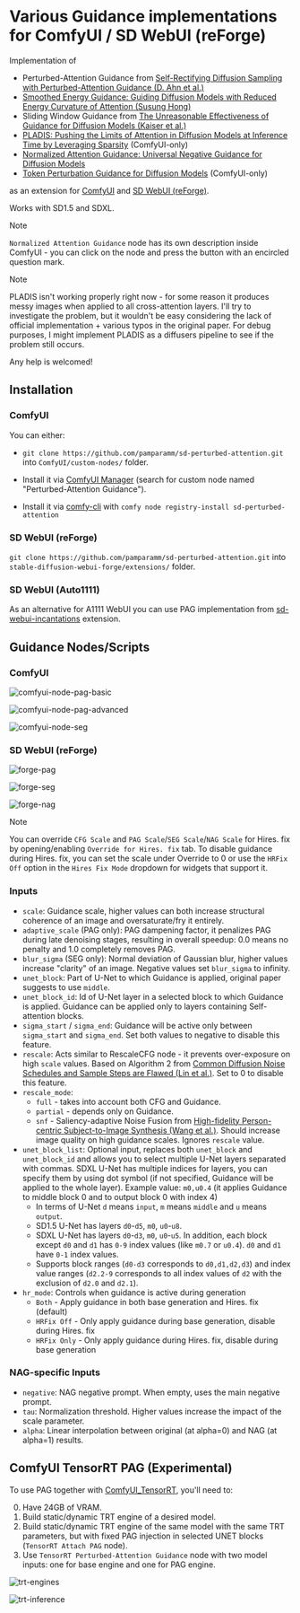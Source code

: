 # Various Guidance implementations for ComfyUI / SD WebUI (reForge)

Implementation of

- Perturbed-Attention Guidance from [Self-Rectifying Diffusion Sampling with Perturbed-Attention Guidance (D. Ahn et al.)](https://ku-cvlab.github.io/Perturbed-Attention-Guidance/)
- [Smoothed Energy Guidance: Guiding Diffusion Models with Reduced Energy Curvature of Attention (Susung Hong)](https://arxiv.org/abs/2408.00760)
- Sliding Window Guidance from [The Unreasonable Effectiveness of Guidance for Diffusion Models (Kaiser et al.)](https://arxiv.org/abs/2411.10257)
- [PLADIS: Pushing the Limits of Attention in Diffusion Models at Inference Time by Leveraging Sparsity](https://cubeyoung.github.io/pladis-proejct/) (ComfyUI-only)
- [Normalized Attention Guidance: Universal Negative Guidance for Diffusion Models](https://arxiv.org/abs/2505.21179)
- [Token Perturbation Guidance for Diffusion Models](https://arxiv.org/abs/2506.10036) (ComfyUI-only)

as an extension for [ComfyUI](https://github.com/comfyanonymous/ComfyUI) and [SD WebUI (reForge)](https://github.com/Panchovix/stable-diffusion-webui-reForge).

Works with SD1.5 and SDXL.

> [!NOTE]
> `Normalized Attention Guidance` node has its own description inside ComfyUI - you can click on the node and press the button with an encircled question mark.

> [!NOTE]
> PLADIS isn't working properly right now - for some reason it produces messy images when applied to all cross-attention layers. I'll try to investigate the problem, but it wouldn't be easy considering the lack of official implementation + various typos in the original paper. For debug purposes, I might implement PLADIS as a diffusers pipeline to see if the problem still occurs.
>
> Any help is welcomed!

## Installation

### ComfyUI

You can either:

- `git clone https://github.com/pamparamm/sd-perturbed-attention.git` into `ComfyUI/custom-nodes/` folder.

- Install it via [ComfyUI Manager](https://github.com/ltdrdata/ComfyUI-Manager) (search for custom node named "Perturbed-Attention Guidance").

- Install it via [comfy-cli](https://comfydocs.org/comfy-cli/getting-started) with `comfy node registry-install sd-perturbed-attention`

### SD WebUI (reForge)

`git clone https://github.com/pamparamm/sd-perturbed-attention.git` into `stable-diffusion-webui-forge/extensions/` folder.

### SD WebUI (Auto1111)

As an alternative for A1111 WebUI you can use PAG implementation from [sd-webui-incantations](https://github.com/v0xie/sd-webui-incantations) extension.

## Guidance Nodes/Scripts

### ComfyUI

![comfyui-node-pag-basic](res/comfyui-node-pag-basic.png)

![comfyui-node-pag-advanced](res/comfyui-node-pag-advanced.png)

![comfyui-node-seg](res/comfyui-node-seg.png)

### SD WebUI (reForge)

![forge-pag](res/forge-pag.png)

![forge-seg](res/forge-seg.png)

![forge-nag](res/forge-nag.png)

> [!NOTE]
> You can override `CFG Scale` and `PAG Scale`/`SEG Scale`/`NAG Scale` for Hires. fix by opening/enabling `Override for Hires. fix` tab.
> To disable guidance during Hires. fix, you can set the scale under Override to 0 or use the `HRFix Off` option in the `Hires Fix Mode` dropdown for widgets that support it.

### Inputs

- `scale`: Guidance scale, higher values can both increase structural coherence of an image and oversaturate/fry it entirely.
- `adaptive_scale` (PAG only): PAG dampening factor, it penalizes PAG during late denoising stages, resulting in overall speedup: 0.0 means no penalty and 1.0 completely removes PAG.
- `blur_sigma` (SEG only): Normal deviation of Gaussian blur, higher values increase "clarity" of an image. Negative values set `blur_sigma` to infinity.
- `unet_block`: Part of U-Net to which Guidance is applied, original paper suggests to use `middle`.
- `unet_block_id`: Id of U-Net layer in a selected block to which Guidance is applied. Guidance can be applied only to layers containing Self-attention blocks.
- `sigma_start` / `sigma_end`: Guidance will be active only between `sigma_start` and `sigma_end`. Set both values to negative to disable this feature.
- `rescale`: Acts similar to RescaleCFG node - it prevents over-exposure on high `scale` values. Based on Algorithm 2 from [Common Diffusion Noise Schedules and Sample Steps are Flawed (Lin et al.)](https://arxiv.org/abs/2305.08891). Set to 0 to disable this feature.
- `rescale_mode`:
  - `full` - takes into account both CFG and Guidance.
  - `partial` - depends only on Guidance.
  - `snf` - Saliency-adaptive Noise Fusion from [High-fidelity Person-centric Subject-to-Image Synthesis (Wang et al.)](https://arxiv.org/abs/2311.10329). Should increase image quality on high guidance scales. Ignores `rescale` value.
- `unet_block_list`: Optional input, replaces both `unet_block` and `unet_block_id` and allows you to select multiple U-Net layers separated with commas. SDXL U-Net has multiple indices for layers, you can specify them by using dot symbol (if not specified, Guidance will be applied to the whole layer). Example value: `m0,u0.4` (it applies Guidance to middle block 0 and to output block 0 with index 4)
  - In terms of U-Net `d` means `input`, `m` means `middle` and `u` means `output`.
  - SD1.5 U-Net has layers `d0`-`d5`, `m0`, `u0`-`u8`.
  - SDXL U-Net has layers `d0`-`d3`, `m0`, `u0`-`u5`. In addition, each block except `d0` and `d1` has `0-9` index values (like `m0.7` or `u0.4`). `d0` and `d1` have `0-1` index values.
  - Supports block ranges (`d0-d3` corresponds to `d0,d1,d2,d3`) and index value ranges (`d2.2-9` corresponds to all index values of `d2` with the exclusion of `d2.0` and `d2.1`).
- `hr_mode`: Controls when guidance is active during generation
  - `Both` - Apply guidance in both base generation and Hires. fix (default)
  - `HRFix Off` - Only apply guidance during base generation, disable during Hires. fix
  - `HRFix Only` - Only apply guidance during Hires. fix, disable during base generation

### NAG-specific Inputs

- `negative`: NAG negative prompt. When empty, uses the main negative prompt.
- `tau`: Normalization threshold. Higher values increase the impact of the scale parameter.
- `alpha`: Linear interpolation between original (at alpha=0) and NAG (at alpha=1) results.

## ComfyUI TensorRT PAG (Experimental)

To use PAG together with [ComfyUI_TensorRT](https://github.com/comfyanonymous/ComfyUI_TensorRT), you'll need to:

0. Have 24GB of VRAM.
1. Build static/dynamic TRT engine of a desired model.
2. Build static/dynamic TRT engine of the same model with the same TRT parameters, but with fixed PAG injection in selected UNET blocks (`TensorRT Attach PAG` node).
3. Use `TensorRT Perturbed-Attention Guidance` node with two model inputs: one for base engine and one for PAG engine.

![trt-engines](res/trt-engines.png)

![trt-inference](res/trt-inference.png)
